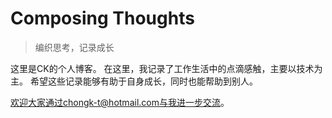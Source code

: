 # Composing Thoughts

> 编织思考，记录成长

这里是CK的个人博客。
在这里，我记录了工作生活中的点滴感触，主要以技术为主。
希望这些记录能够有助于自身成长，同时也能帮助到别人。

欢迎大家通过chongk-t@hotmail.com与我进一步交流。


